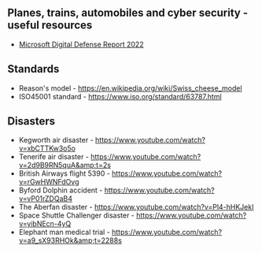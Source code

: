 ## Planes, trains, automobiles and cyber security - useful resources

- [Microsoft Digital Defense Report 2022](https://aka.ms/mddr)

## Standards
- Reason's model - https://en.wikipedia.org/wiki/Swiss_cheese_model
- ISO45001 standard - https://www.iso.org/standard/63787.html

## Disasters
- Kegworth air disaster - https://www.youtube.com/watch?v=xbCTTKw3o5o
- Tenerife air disaster - https://www.youtube.com/watch?v=2d9B9RN5quA&amp;t=2s
- British Airways flight 5390 - https://www.youtube.com/watch?v=rGwHWNFdOvg
- Byford Dolphin accident - https://www.youtube.com/watch?v=vP01rZDQaB4
- The Aberfan disaster - https://www.youtube.com/watch?v=Pl4-hHKJekI
- Space Shuttle Challenger disaster - https://www.youtube.com/watch?v=yibNEcn-4yQ
- Elephant man medical trial - https://www.youtube.com/watch?v=a9_sX93RHOk&amp;t=2288s

